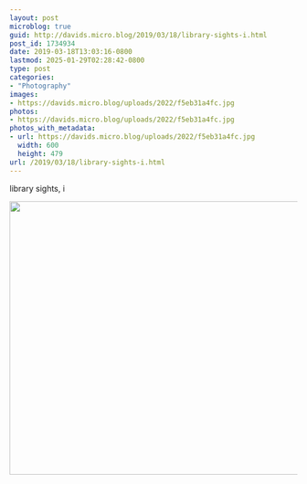 ```yaml
---
layout: post
microblog: true
guid: http://davids.micro.blog/2019/03/18/library-sights-i.html
post_id: 1734934
date: 2019-03-18T13:03:16-0800
lastmod: 2025-01-29T02:28:42-0800
type: post
categories:
- "Photography"
images:
- https://davids.micro.blog/uploads/2022/f5eb31a4fc.jpg
photos:
- https://davids.micro.blog/uploads/2022/f5eb31a4fc.jpg
photos_with_metadata:
- url: https://davids.micro.blog/uploads/2022/f5eb31a4fc.jpg
  width: 600
  height: 479
url: /2019/03/18/library-sights-i.html
---
```

library sights, i

<img src="/uploads/2022/f5eb31a4fc.jpg" width="600" height="479" alt="">

